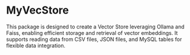 # MyVecStore

This package is designed to create a Vector Store leveraging Ollama and Faiss, enabling efficient storage and retrieval of vector embeddings. It supports reading data from CSV files, JSON files, and MySQL tables for flexible data integration.
